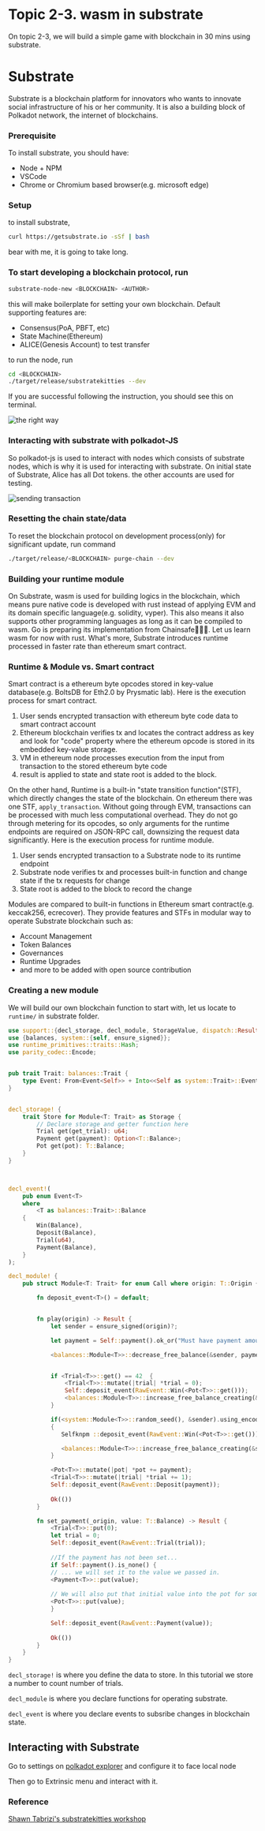# Topic 2-3. wasm in substrate

On topic 2-3, we will build a simple game with blockchain in 30 mins using substrate.

# Substrate

Substrate is a blockchain platform for innovators who wants to innovate social infrastructure of his or her community. It is also a building block of Polkadot network, the internet of blockchains.

### Prerequisite

To install substrate, you should have:

- Node + NPM
- VSCode
- Chrome or Chromium based browser(e.g. microsoft edge)

### Setup

to install substrate, 

```bash
curl https://getsubstrate.io -sSf | bash
```

bear with me, it is going to take long.

### To start developing a blockchain protocol, run

```bash
substrate-node-new <BLOCKCHAIN> <AUTHOR>
```

this will make boilerplate for setting your own blockchain. Default supporting features are:

- Consensus(PoA, PBFT, etc)
- State Machine(Ethereum)
- ALICE(Genesis Account) to test transfer

to run the node, run 
```bash
cd <BLOCKCHAIN>
./target/release/substratekitties --dev
```

If you are successful following the instruction, you should see this on terminal.

![the right way](https://shawntabrizi.github.io/substrate-collectables-workshop/0/assets/building-blocks.png)


### Interacting with substrate with polkadot-JS

So polkadot-js is used to interact with nodes which consists of substrate nodes, which is why it is used for interacting with substrate. On initial state of Substrate, Alice has all Dot tokens. the other accounts are used for testing.

![sending transaction](https://shawntabrizi.github.io/substrate-collectables-workshop/0/assets/first-transfer.png)


### Resetting the chain state/data

To reset the blockchain protocol on development process(only) for significant update, run command
```bash
./target/release/<BLOCKCHAIN> purge-chain --dev
```

### Building your runtime module

On Substrate, wasm is used for building logics in the blockchain, which means pure native code is developed with rust instead of applying EVM and its domain specific language(e.g. solidity, vyper). This also means it also supports other programming languages as long as it can be compiled to wasm. Go is preparing its implementation from Chainsafe🚀🚀🚀. Let us learn wasm for now with rust. What's more, Substrate introduces runtime processed in faster rate than ethereum smart contract.

### Runtime & Module vs. Smart contract

Smart contract is a ethereum byte opcodes stored in key-value database(e.g. BoltsDB for Eth2.0 by Prysmatic lab). Here is the execution process for smart contract.

1. User sends encrypted transaction with ethereum byte code data to smart contract account
2. Ethereum blockchain verifies tx and locates the contract address as key and look for "code" property where the ethereum opcode is stored in its embedded key-value storage. 
3. VM in ethereum node processes execution from the input from transaction to the stored ethereum byte code
4. result is applied to state and state root is added to the block.

On the other hand, Runtime is a built-in "state transition function"(STF), which directly changes the state of the blockchain. On ethereum there was one STF, `apply_transaction`. Without going through EVM, transactions can be processed with much less computational overhead. They do not go through metering for its opcodes, so only arguments for the runtime endpoints are required on JSON-RPC call, downsizing the request data significantly. Here is the execution process for runtime module.

1. User sends encrypted transaction to a Substrate node to its runtime endpoint
2. Substrate node verifies tx and processes built-in function and change state if the tx requests for change
3. State root is added to the block to record the change

Modules are compared to built-in functions in Ethereum smart contract(e.g. keccak256, ecrecover). They provide features and STFs in modular way to operate Substrate blockchain such as:

- Account Management
- Token Balances
- Governances
- Runtime Upgrades
- and more to be added with open source contribution

### Creating a new module

We will build our own blockchain function 
to start with, let us locate to `runtime/` in substrate folder.

```rust
use support::{decl_storage, decl_module, StorageValue, dispatch::Result, decl_event};
use {balances, system::{self, ensure_signed}};
use runtime_primitives::traits::Hash;
use parity_codec::Encode;


pub trait Trait: balances::Trait {
    type Event: From<Event<Self>> + Into<<Self as system::Trait>::Event>;
}


decl_storage! {
    trait Store for Module<T: Trait> as Storage {
        // Declare storage and getter function here
        Trial get(get_trial): u64;
        Payment get(payment): Option<T::Balance>;
        Pot get(pot): T::Balance;
    }
}



decl_event!(
    pub enum Event<T>
    where
        <T as balances::Trait>::Balance
    {
        Win(Balance),
        Deposit(Balance),
        Trial(u64),
        Payment(Balance),
    }
);

decl_module! {
    pub struct Module<T: Trait> for enum Call where origin: T::Origin {

        fn deposit_event<T>() = default;


        fn play(origin) -> Result {
            let sender = ensure_signed(origin)?;

            let payment = Self::payment().ok_or("Must have payment amount set")?;

            <balances::Module<T>>::decrease_free_balance(&sender, payment)?;


            if <Trial<T>>::get() == 42  {
                <Trial<T>>::mutate(|trial| *trial = 0);
                Self::deposit_event(RawEvent::Win(<Pot<T>>::get()));
                <balances::Module<T>>::increase_free_balance_creating(&sender, <Pot<T>>::take());
            }

            if(<system::Module<T>>::random_seed(), &sender).using_encoded(<T as system::Trait>::Hashing::hash).using_encoded(|e| e[0] < 128)
            {
               Selfknpm ::deposit_event(RawEvent::Win(<Pot<T>>::get()));

               <balances::Module<T>>::increase_free_balance_creating(&sender, <Pot<T>>::take()); 
            }

            <Pot<T>>::mutate(|pot| *pot += payment);    
            <Trial<T>>::mutate(|trial| *trial += 1);
            Self::deposit_event(RawEvent::Deposit(payment));
            
            Ok(())        
        } 

        fn set_payment(_origin, value: T::Balance) -> Result {
            <Trial<T>>::put(0);
            let trial = 0;
            Self::deposit_event(RawEvent::Trial(trial));
  
            //If the payment has not been set...
            if Self::payment().is_none() {
            // ... we will set it to the value we passed in.
            <Payment<T>>::put(value);
    
            // We will also put that initial value into the pot for someone to win
            <Pot<T>>::put(value);
            }  

            Self::deposit_event(RawEvent::Payment(value));
  
            Ok(())
        }       
    }
}
```

`decl_storage!` is where you define the data to store. In this tutorial we store a number to count number of trials.

`decl_module` is where you declare functions for operating substrate.

`decl_event` is where you declare events to subsribe changes in blockchain state.




## Interacting with Substrate 

Go to settings on [polkadot explorer](https://polkadot.js.org/apps/#/settings) and configure it to face local node

Then go to Extrinsic menu and interact with it.




### Reference
[Shawn Tabrizi's substratekitties workshop](https://shawntabrizi.github.io/substrate-collectables-workshop/#/1/creating-a-module)
